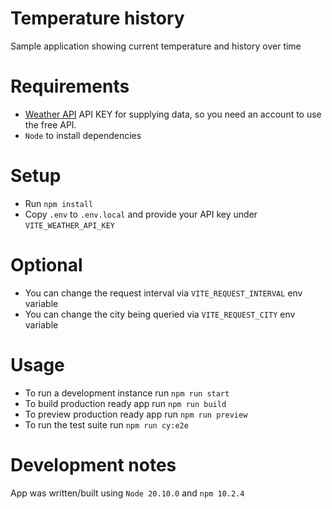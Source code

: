# Temperature history
Sample application showing current temperature and history over time

# Requirements
- [Weather API](https://www.weatherapi.com/) API KEY for supplying data, so you need an account to use the free API.
- `Node` to install dependencies

# Setup

- Run `npm install`
- Copy `.env` to `.env.local` and provide your API key under `VITE_WEATHER_API_KEY`

# Optional

- You can change the request interval via `VITE_REQUEST_INTERVAL` env variable
- You can change the city being queried via `VITE_REQUEST_CITY` env variable

# Usage

- To run a development instance run `npm run start`
- To build production ready app run `npm run build`
- To preview production ready app run `npm run preview`
- To run the test suite run `npm run cy:e2e`

# Development notes
App was written/built using `Node 20.10.0` and `npm 10.2.4`

